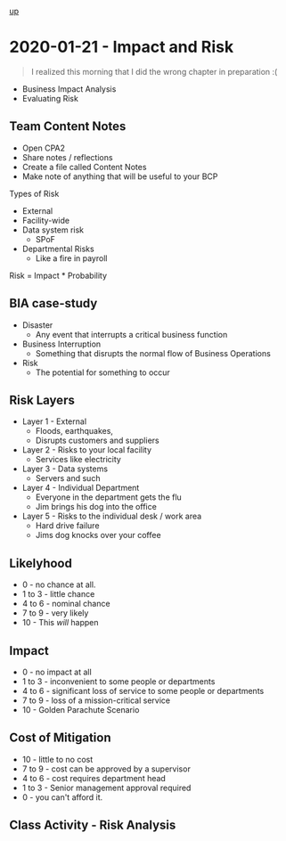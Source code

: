[up](./index.md)

# 2020-01-21 - Impact and Risk

> I realized this morning that I did the wrong chapter in preparation :(

- Business Impact Analysis
- Evaluating Risk

## Team Content Notes

- Open CPA2
- Share notes / reflections
- Create a file called Content Notes
- Make note of anything that will be useful to your BCP

Types of Risk

- External
- Facility-wide
- Data system risk
	- SPoF
- Departmental Risks
	- Like a fire in payroll

Risk = Impact * Probability

## BIA case-study

- Disaster
	- Any event that interrupts a critical business function
- Business Interruption
	- Something that disrupts the normal flow of Business Operations
- Risk
	- The potential for something to occur

## Risk Layers

- Layer 1 - External
	- Floods, earthquakes,
	- Disrupts customers and suppliers
- Layer 2 - Risks to your local facility
	- Services like electricity
- Layer 3 - Data systems
	- Servers and such
- Layer 4 - Individual Department
	- Everyone in the department gets the flu
	- Jim brings his dog into the office
- Layer 5 - Risks to the individual desk / work area
	- Hard drive failure
	- Jims dog knocks over your coffee

## Likelyhood

- 0 - no chance at all.
- 1 to 3 - little chance
- 4 to 6 - nominal chance
- 7 to 9 - very likely
- 10 - This *will* happen

## Impact

- 0 - no impact at all
- 1 to 3 - inconvenient to some people or departments
- 4 to 6 - significant loss of service to some people or departments
- 7 to 9 - loss of a mission-critical service
- 10 - Golden Parachute Scenario

## Cost of Mitigation

- 10 - little to no cost
- 7 to 9 - cost can be approved by a supervisor
- 4 to 6 - cost requires department head
- 1 to 3 - Senior management approval required
- 0 - you can't afford it.

## Class Activity - Risk Analysis
